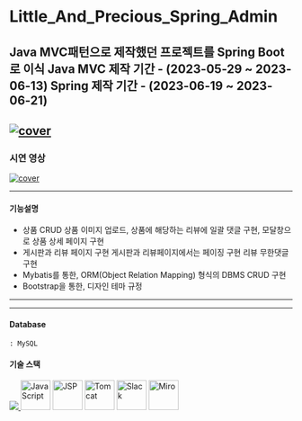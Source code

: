 # Little_And_Precious_Spring_Admin
Java MVC패턴으로 제작했던 프로젝트를 Spring Boot로 이식
Java MVC 제작 기간 - (2023-05-29 ~ 2023-06-13)
Spring 제작 기간 - (2023-06-19 ~ 2023-06-21)
------
<a href="https://drive.google.com/file/d/13W7W6Z3XxzOHrVMRnuKx_cSb8NKovpYm/view?usp=sharing" title="PDF로 이동" rel="nofollow"><img src="https://github.com/xdragonball6/EveryThing/raw/main/스크린샷 2023-10-11 오후 2.49.56.png" alt="cover" style="max-width: 100%;"></a>
----
### 시연 영상
<a href="https://drive.google.com/file/d/1wyXL-KrvgwmUudNSBWnR3jYHz0tHtF6z/view?usp=sharing" title="영상으로 이동" rel="nofollow"><img src="https://github.com/xdragonball6/EveryThing/raw/main/web project.png" alt="cover" style="max-width: 100%;"></a>

---

#### 기능설명
- 상품 CRUD
상품 이미지 업로드, 상품에 해당하는 리뷰에 일괄 댓글 구현, 모달창으로 상품 상세 페이지 구현
- 게시판과 리뷰 페이지 구현
게시판과 리뷰페이지에서는 페이징 구현
리뷰 무한댓글 구현
- Mybatis를 통한, ORM(Object Relation Mapping) 형식의 DBMS CRUD 구현
- Bootstrap을 통한, 디자인 테마 규정
---
---
#### Database    
    : MySQL    

#### 기술 스택
<p align="left">
  <a href="https://skillicons.dev">
    <img src="https://skillicons.dev/icons?i=git,github,eclipse,vscode,mysql,java,spring,html,figma,bootstrap" />
  </a>
    <img src="https://cdn.icon-icons.com/icons2/2107/PNG/512/file_type_js_official_icon_130509.png" height="53" title="Java Script">
    <img src="https://cdn.icon-icons.com/icons2/2107/PNG/512/file_type_jsp_icon_130498.png" height="53" title="JSP">
    <img src="https://cdn.icon-icons.com/icons2/2415/PNG/512/tomcat_original_wordmark_logo_icon_146324.png" height="53" title="Tomcat">
    <img src="https://cdn.icon-icons.com/icons2/2699/PNG/512/slack_tile_logo_icon_168820.png" height="53" title="Slack">
    <img src="https://cdn.icon-icons.com/icons2/3913/PNG/512/miro_logo_icon_248450.png" height="53" title="Miro">
</p>
